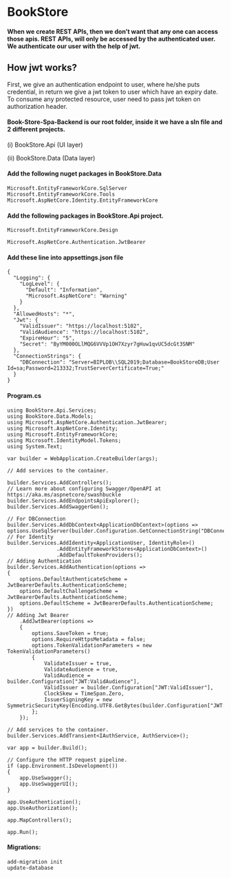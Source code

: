 # BookStore
#### When we create REST APIs, then we don’t want that any one can access those apis. REST APIs, will only be accessed by the authenticated user. We authenticate our user with the help of jwt.
## How jwt works?

First, we give an authentication endpoint to user, where he/she puts credential, in return we give a jwt token to user which have an expiry date. To consume any protected resource, user need to pass jwt token on authorization header.

#### Book-Store-Spa-Backend is our root folder, inside it we have a sln file and 2 different projects.

(i) BookStore.Api (UI layer)

(ii) BookStore.Data (Data layer)

#### Add the following nuget packages in BookStore.Data
```
Microsoft.EntityFrameworkCore.SqlServer
Microsoft.EntityFrameworkCore.Tools
Microsoft.AspNetCore.Identity.EntityFrameworkCore
```
#### Add the following packages in BookStore.Api project.
```
Microsoft.EntityFrameworkCore.Design

Microsoft.AspNetCore.Authentication.JwtBearer
```
#### Add these line into appsettings.json file
```
{
  "Logging": {
    "LogLevel": {
      "Default": "Information",
      "Microsoft.AspNetCore": "Warning"
    }
  },
  "AllowedHosts": "*",
  "Jwt": {
    "ValidIssuer": "https://localhost:5102",
    "ValidAudience": "https://localhost:5102",
    "ExpireHour": "5",
    "Secret": "ByYM000OLlMQG6VVVp1OH7Xzyr7gHuw1qvUC5dcGt3SNM"
  },
  "ConnectionStrings": {
    "DBConnection": "Server=BIPLOB\\SQL2019;Database=BookStoreDB;User Id=sa;Password=213332;TrustServerCertificate=True;"
  }
}
```
#### Program.cs
```
using BookStore.Api.Services;
using BookStore.Data.Models;
using Microsoft.AspNetCore.Authentication.JwtBearer;
using Microsoft.AspNetCore.Identity;
using Microsoft.EntityFrameworkCore;
using Microsoft.IdentityModel.Tokens;
using System.Text;

var builder = WebApplication.CreateBuilder(args);

// Add services to the container.

builder.Services.AddControllers();
// Learn more about configuring Swagger/OpenAPI at https://aka.ms/aspnetcore/swashbuckle
builder.Services.AddEndpointsApiExplorer();
builder.Services.AddSwaggerGen();

// For DBConnection 
builder.Services.AddDbContext<ApplicationDbContext>(options => options.UseSqlServer(builder.Configuration.GetConnectionString("DBConnection")));
// For Identity  
builder.Services.AddIdentity<ApplicationUser, IdentityRole>()
                .AddEntityFrameworkStores<ApplicationDbContext>()
                .AddDefaultTokenProviders();
// Adding Authentication  
builder.Services.AddAuthentication(options =>
{
    options.DefaultAuthenticateScheme = JwtBearerDefaults.AuthenticationScheme;
    options.DefaultChallengeScheme = JwtBearerDefaults.AuthenticationScheme;
    options.DefaultScheme = JwtBearerDefaults.AuthenticationScheme;
})
// Adding Jwt Bearer  
    .AddJwtBearer(options =>
    {
        options.SaveToken = true;
        options.RequireHttpsMetadata = false;
        options.TokenValidationParameters = new TokenValidationParameters()
        {
            ValidateIssuer = true,
            ValidateAudience = true,
            ValidAudience = builder.Configuration["JWT:ValidAudience"],
            ValidIssuer = builder.Configuration["JWT:ValidIssuer"],
            ClockSkew = TimeSpan.Zero,
            IssuerSigningKey = new SymmetricSecurityKey(Encoding.UTF8.GetBytes(builder.Configuration["JWT:Secret"]))
        };
    });

// Add services to the container.
builder.Services.AddTransient<IAuthService, AuthService>();

var app = builder.Build();

// Configure the HTTP request pipeline.
if (app.Environment.IsDevelopment())
{
    app.UseSwagger();
    app.UseSwaggerUI();
}

app.UseAuthentication();
app.UseAuthorization();

app.MapControllers();

app.Run();
```
#### Migrations:
```
add-migration init
update-database
```
